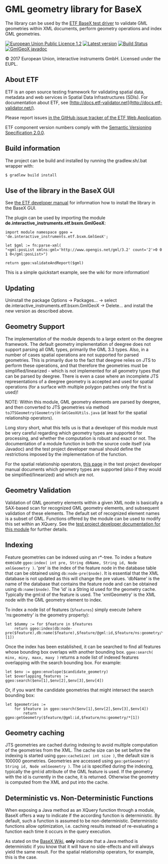 # GML geometry library for BaseX

The library can be used by the [ETF BaseX test driver](https://github.com/interactive-instruments/etf-bsxtd) to validate GML geometries within XML documents, perform geometry operations and index GML geometries.

[![European Union Public Licence 1.2](https://img.shields.io/badge/license-EUPL%201.2-blue.svg)](https://joinup.ec.europa.eu/software/page/eupl)
[![Latest version](http://img.shields.io/badge/latest%20version-1.2.0-blue.svg)](https://services.interactive-instruments.de/etfdev-af/etf-public-dev/de/interactive_instruments/etf/bsxm/etf-gmlgeox/1.2.0/etf-gmlgeox-1.2.0.jar)
[![Build Status](https://services.interactive-instruments.de/etfdev-ci/buildStatus/icon?job=etf-gmlgeox)](https://services.interactive-instruments.de/etfdev-ci/job/etf-gmlgeox/)
[![GmlGeoX javadoc](https://img.shields.io/badge/javadoc-GmlGeoX-green.svg)](http://interactive-instruments.github.io/etf-gmlgeox/javadoc/de/interactive_instruments/etf/bsxm/GmlGeoX.html)


&copy; 2017 European Union, interactive instruments GmbH. Licensed under the EUPL.

## About ETF

ETF is an open source testing framework for validating spatial data, metadata and web services in Spatial Data Infrastructures (SDIs). For documentation about ETF, see [http://docs.etf-validator.net](http://docs.etf-validator.net/).

Please report issues [in the GitHub issue tracker of the ETF Web Application](https://github.com/interactive-instruments/etf-webapp/issues).

ETF component version numbers comply with the [Semantic Versioning Specification 2.0.0](http://semver.org/spec/v2.0.0.html).

## Build information

The project can be build and installed by running the gradlew.sh/.bat wrapper with:
```gradle
$ gradlew build install
```

## Use of the library in the BaseX GUI

See [the ETF developer manual](http://docs.etf-validator.net/Developer_manuals/Developing_Executable_Test_Suites.html#_development_environment) for information how to install the library in the BaseX GUI.

The plugin can be used by importing the module **de.interactive_instruments.etf.bsxm.GmlGeoX**:

```xquery
import module namespace ggeo = 'de.interactive_instruments.etf.bsxm.GmlGeoX';

let $gml := fn:parse-xml(
"<gml:posList xmlns:gml='http://www.opengis.net/gml/3.2' count='2'>0 0 1 0</gml:posList>")

return ggeo:validateAndReport($gml)
```

This is a simple quickstart example, see the wiki for more information!

## Updating
Uninstall the package Options -> Packages... -> select de.interactive_instruments.etf.bsxm.GmlGeoX -> Delete... and install the new version as described above.

## Geometry Support
The implementation of the module depends to a large extent on the deegree framework. The default geometry implementation of deegree does not support parsing all GML types, primarily the GML 3.3 types. Also, in a number of cases spatial operations are not supported for parsed geometries. This is primarily due to the fact that deegree relies on JTS to perform these operations, and that therefore the geometries must be simplified/linearized - which is not implemented for all geometry types that can be parsed by deegree. There is even a case where an incomplete JTS representations of a deegree geometry is accepted and used for spatial operations (for a surface with multiple polygon patches only the first is used)!

NOTE: Within this module, GML geometry elements are parsed by deegree, and then converted to JTS geometries via method `toJTSGeometry(Geometry)`in `GmlGeoXUtils.java` (at least for the spatial relationship operators).

Long story short, what this tells us is that a developer of this module must be very careful regarding which geometry types are supported for processing, and whether the computation is robust and exact or not. The documentation of a module function in both the source code itself (via Javadoc) and the test project developer manual should define the restrictions imposed by the implementation of the function.

For the spatial relationship operators, [this page](https://github.com/interactive-instruments/etf-webapp/wiki/gmlgeox-module-geometry-types-supported-by-spatial-operators) in the test project developer manual documents which geometry types are supported (also if they would be simplified/linearized) and which are not.

## Geometry Validation

Validation of GML geometry elements within a given XML node is basically a SAX-based scan for recognized GML geometry elements, and subsequent validation of these elements. The default set of recognized element names is a subset of GML. Functions offered by the module can be used to modify this set within an XQuery. See the [test project developer documentation for this module](https://github.com/interactive-instruments/etf-webapp/wiki/dev_manual_modules_gmlgeox) for further details.

## Indexing

Feature geometries can be indexed using an r*-tree. To index a feature execute `ggeo:index( int pre, String dbName, String id, Node xmlGeometry )`. 'pre' is the index of the feature node in the database table that can be obtained using `db:node-pre($node)`. It is essential that the XML database is not updated as this will change the pre values. 'dbName' is the name of the database that contains the feature node and can be obtained using `db:name($node)`. The 'id' is a String id used for the geometry cache. Typically the gml:id of the feature is used. The 'xmlGeometry' is the XML node with the GML geometry element to index.

To index a node list of features (`$features`) simply execute (where 'ns:geometry' is the geometry property):

```
let $dummy := for $feature in $features
	return ggeo:index(db:node-pre($feature),db:name($feature),$feature/@gml:id,$feature/ns:geometry/*[1])
```

Once the index has been established, it can be searched to find all features whose bounding box overlaps with another bounding box. `ggeo:search( minx, miny, maxx, maxy )` returns a node list of indexed features overlapping with the search bounding box. For example:

```
let $env := ggeo:envelope($candidate_geometry)
let $overlapping_features := ggeo:search($env[1],$env[2],$env[3],$env[4])
```

Or, if you want the candidate geometries that might intersect the search bounding box:

```
let $geometries :=
	for $feature in ggeo:search($env[1],$env[2],$env[3],$env[4])
		return ggeo:getGeometry($feature/@gml:id,$feature/ns:geometry/*[1])
```

## Geometry caching

JTS geometries are cached during indexing to avoid multiple computation of the geometries from the XML. The cache size can be set before the indexing is started using `ggeo:cacheSize( int size )`, the default size is 100000 geometries. Geometries are accessed using `geo:getGeometry( String id, Node xmlGeometry )`. The `id` is specified during the indexing, typically the gml:id attribute of the GML feature is used. If the geometry with the id is currently in the cache, it is returned. Otherwise the geometry is computed from the XML and put into the cache.

## Deterministic vs. Non-Deterministic Functions

When exposing a Java method as an XQuery function through a module, BaseX offers a way to indicate if the according function is deterministic. By default, such a function is assumed to be non-deterministic. Deterministic functions allow optimization, i.e. caching results instead of re-evaluating a function each time it occurs in the query execution.

As stated on the [BaseX Wiki](http://docs.basex.org/wiki/Java_Bindings), **only** indicate that a Java method is deterministic if you know that it will have no side-effects and will always yield the same result. For the spatial relationship operators, for example, this is the case.
